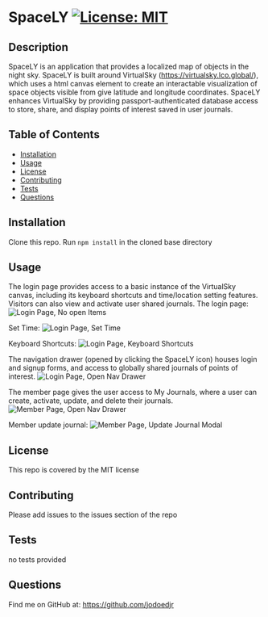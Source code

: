 # SpaceLY    [![License: MIT](https://img.shields.io/badge/License-MIT-yellow.svg)](https://opensource.org/licenses/MIT)

## Description 

SpaceLY is an application that provides a localized map of objects in the night sky. SpaceLY is built around VirtualSky (https://virtualsky.lco.global/), which uses a html canvas element to create an interactable visualization of space objects visible from give latitude and longitude coordinates. SpaceLY enhances VirtualSky by providing passport-authenticated database access to store, share, and display points of interest saved in user journals.


## Table of Contents

* [Installation](#installation)
* [Usage](#usage)
* [License](#license)
* [Contributing](#contributing)
* [Tests](#tests)
* [Questions](#questions)


## Installation

Clone this repo.
Run `npm install` in the cloned base directory


## Usage 

The login page provides access to a basic instance of the VirtualSky canvas, including its keyboard shortcuts and time/location setting features. Visitors can also view and activate user shared journals. 
The login page:
![Login Page, No open Items](https://github.com/jodoedjr/SpaceLY/blob/master/assets/login.png "Login Page")

Set Time:
![Login Page, Set Time](https://github.com/jodoedjr/SpaceLY/blob/master/assets/dataAndTime.png "Login Page - Set Time Popup")

Keyboard Shortcuts:
![Login Page, Keyboard Shortcuts](https://github.com/jodoedjr/SpaceLY/blob/master/assets/login-keyboard.png "Login Page - Keyboard Shortcuts Popup")


The navigation drawer (opened by clicking the SpaceLY icon) houses login and signup forms, and access to globally shared journals of points of interest.
![Login Page, Open Nav Drawer](https://github.com/jodoedjr/SpaceLY/blob/master/assets/login-open-menus.png "Login Page - Open Nav Drawer")

The member page gives the user access to My Journals, where a user can create, activate, update, and delete their journals.
![Member Page, Open Nav Drawer](https://github.com/jodoedjr/SpaceLY/blob/master/assets/member-open-menu.png "Member Page - Open Nav Drawer")

Member update journal:
![Member Page, Update Journal Modal](https://github.com/jodoedjr/SpaceLY/blob/master/assets/members-edit-galaxy.png "Member Page - Edit Journal")

## License

This repo is covered by the MIT license


## Contributing

Please add issues to the issues section of the repo


## Tests

no tests provided


## Questions

Find me on GitHub at: https://github.com/jodoedjr

